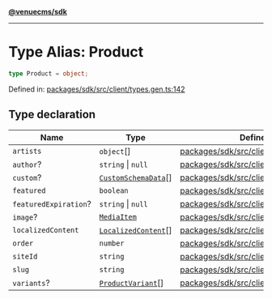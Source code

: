 [**@venuecms/sdk**](../Index.md)

***

# Type Alias: Product

```ts
type Product = object;
```

Defined in: [packages/sdk/src/client/types.gen.ts:142](https://github.com/venuecms/sdk/blob/bc8b8c4174423a3d8d92fe0cce4d46883acf7584/packages/sdk/src/client/types.gen.ts#L142)

## Type declaration

| Name | Type | Defined in |
| ------ | ------ | ------ |
| <a id="artists"></a> `artists` | `object`[] | [packages/sdk/src/client/types.gen.ts:151](https://github.com/venuecms/sdk/blob/bc8b8c4174423a3d8d92fe0cce4d46883acf7584/packages/sdk/src/client/types.gen.ts#L151) |
| <a id="author"></a> `author`? | `string` \| `null` | [packages/sdk/src/client/types.gen.ts:148](https://github.com/venuecms/sdk/blob/bc8b8c4174423a3d8d92fe0cce4d46883acf7584/packages/sdk/src/client/types.gen.ts#L148) |
| <a id="custom"></a> `custom`? | [`CustomSchemaData`](CustomSchemaData.md)[] | [packages/sdk/src/client/types.gen.ts:155](https://github.com/venuecms/sdk/blob/bc8b8c4174423a3d8d92fe0cce4d46883acf7584/packages/sdk/src/client/types.gen.ts#L155) |
| <a id="featured"></a> `featured` | `boolean` | [packages/sdk/src/client/types.gen.ts:146](https://github.com/venuecms/sdk/blob/bc8b8c4174423a3d8d92fe0cce4d46883acf7584/packages/sdk/src/client/types.gen.ts#L146) |
| <a id="featuredexpiration"></a> `featuredExpiration`? | `string` \| `null` | [packages/sdk/src/client/types.gen.ts:147](https://github.com/venuecms/sdk/blob/bc8b8c4174423a3d8d92fe0cce4d46883acf7584/packages/sdk/src/client/types.gen.ts#L147) |
| <a id="image"></a> `image`? | [`MediaItem`](MediaItem.md) | [packages/sdk/src/client/types.gen.ts:149](https://github.com/venuecms/sdk/blob/bc8b8c4174423a3d8d92fe0cce4d46883acf7584/packages/sdk/src/client/types.gen.ts#L149) |
| <a id="localizedcontent"></a> `localizedContent` | [`LocalizedContent`](LocalizedContent.md)[] | [packages/sdk/src/client/types.gen.ts:150](https://github.com/venuecms/sdk/blob/bc8b8c4174423a3d8d92fe0cce4d46883acf7584/packages/sdk/src/client/types.gen.ts#L150) |
| <a id="order"></a> `order` | `number` | [packages/sdk/src/client/types.gen.ts:145](https://github.com/venuecms/sdk/blob/bc8b8c4174423a3d8d92fe0cce4d46883acf7584/packages/sdk/src/client/types.gen.ts#L145) |
| <a id="siteid"></a> `siteId` | `string` | [packages/sdk/src/client/types.gen.ts:143](https://github.com/venuecms/sdk/blob/bc8b8c4174423a3d8d92fe0cce4d46883acf7584/packages/sdk/src/client/types.gen.ts#L143) |
| <a id="slug"></a> `slug` | `string` | [packages/sdk/src/client/types.gen.ts:144](https://github.com/venuecms/sdk/blob/bc8b8c4174423a3d8d92fe0cce4d46883acf7584/packages/sdk/src/client/types.gen.ts#L144) |
| <a id="variants"></a> `variants`? | [`ProductVariant`](ProductVariant.md)[] | [packages/sdk/src/client/types.gen.ts:154](https://github.com/venuecms/sdk/blob/bc8b8c4174423a3d8d92fe0cce4d46883acf7584/packages/sdk/src/client/types.gen.ts#L154) |
